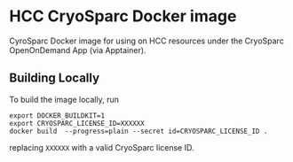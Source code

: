 HCC CryoSparc Docker image
==========================

CyroSparc Docker image for using on HCC resources under the CryoSparc OpenOnDemand App (via Apptainer).

Building Locally
----------------

To build the image locally, run
```
export DOCKER_BUILDKIT=1
export CRYOSPARC_LICENSE_ID=XXXXXX
docker build  --progress=plain --secret id=CRYOSPARC_LICENSE_ID .
```

replacing `XXXXXX` with a valid CryoSparc license ID.
